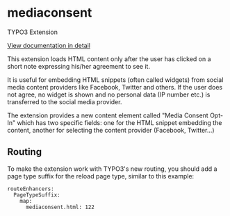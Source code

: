 # mediaconsent
TYPO3 Extension

[View documentation in detail](https://docs-mediaconsent.ekvw.net)

This extension loads HTML content only after the user has clicked on a short note expressing his/her agreement to see it.

It is useful for embedding HTML snippets (often called widgets) from social media content providers like Facebook, Twitter and others. If the user does not agree, no widget is shown and no personal data (IP number etc.) is transferred to the social media provider.

The extension provides a new content element called "Media Consent Opt-In" which has two specific fields: one for the HTML snippet embedding the content, another for selecting the content provider (Facebook, Twitter...)

## Routing

To make the extension work with TYPO3's new routing, you should add a page type suffix for the reload page type, similar to this example:

```
routeEnhancers:
  PageTypeSuffix:
    map:
      mediaconsent.html: 122
```
